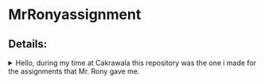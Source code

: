 # MrRonyassignment

## Details:

<details><summary>Hello, during my time at Cakrawala this repository was the one i made for the assignments that Mr. Rony gave me.</summary><p>

<details><summary>Hello, this was the first assignment.</summary><p>
  
## Details on the first Assignment: (Due: 08 March, 2025)

### All is to write 5 distinc codes, seen in this section: (Javascript and TypeScript)
#### Write a code to find the area of a rectangle:
- input: Length = 5 , Width = 3
- output: Area = 15
###### My work:
- so for my work i created my own width being 10 while length is 20, which resulted in the area being 200.
#### Find the Diameter, Circumfrence, and Area of a circle:
- input: Radius = 5
- output: Diameter = 10 , Circumference = 31.4159 , Area = 78.539
###### My work:
- During my work i decided instead of multiplying radius by itself, i instead use exponents. Instead of creating a variable that represents Pi, i imported a math related file to import Pi automatically.
#### Find the angles of a triangle if two were given:
- input: a = 80 , b = 65
- output: 35
###### My work:
- during this work i used parenthese
#### Get the difference in time between two interval of dates in the form of days: (DD/MM/YYYY)
- input: date1 = 01-01-2025 , date2 = 03-01-2025
- output: 2
###### My work:
- during this work i had to learn all sorts of new methods in relation to date, which i found that in Javascript one can only use (MM/DD/YYYY) with the methods used. also note 3600 seconds was two 60 seconds combined for simplification purposes.
#### Only recognizes the initials within a string:
- input: John Doe
- output: JD
###### My work:
- i had to learn functions, then string, then subtracting those strings, then a bit of if without else, returning value.
</p>

<details><summary>Hello, this is for my second assignment.</summary><p>

## Details on second coding assignment: (Due 16 March 2025 12:00 PM)

#### Write a code to convert fahrenheit to celcius:
- input: 100
- output: 212
###### My Work:
I had already learned basic arithmatics from preivious works, i used parentheses as well.
#### Conversion of cm to km vice versa:
- input = 1000000 cm
- output = 1 km
###### My Work
uses basic arithmathics yet again.
###### odd or even number:
- input = 71
- output = odd
#### My Work:
for this one i had to use a modulus arithmatic to calculate if inputted number is equal to zero, which will then le us know if it's even or not.
user input has been added.
###### Searched words deleted:
- input = "remove: Bel"
- input = "word is: Belladonna"
- output = "ladonna"
#### My work:
from this the program had ro recognize a string and subtract it from a different string. i then made sure all of it is user input based
###### Palindrome:
- Input = madam
- output = true
#### my work:
it uses bool, which then will also reverse the words, if both equals the same, then true, if not the false

